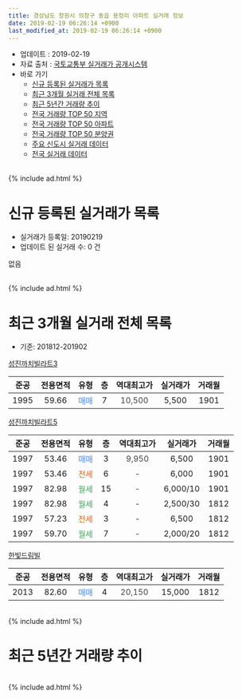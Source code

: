 ```yaml
---
title: 경상남도 창원시 의창구 동읍 용정리 아파트 실거래 정보
date: 2019-02-19 06:26:14 +0900
last_modified_at: 2019-02-19 06:26:14 +0900
---
```


* 업데이트 : 2019-02-19
* 자료 출처 : [국토교통부 실거래가 공개시스템](http://rt.molit.go.kr)
* 바로 가기
    * [신규 등록된 실거래가 목록](#신규-등록된-실거래가-목록)
    * [최근 3개월 실거래 전체 목록](#최근-3개월-실거래-전체-목록)
    * [최근 5년간 거래량 추이](#최근-5년간-거래량-추이)
    * [전국 거래량 TOP 50 지역](https://ayogom.github.io/apt-trade-info/최근-3개월-전국에서-가장-거래가-많이-발생한-지역)
    * [전국 거래량 TOP 50 아파트](https://ayogom.github.io/apt-trade-info/최근-3개월-전국에서-가장-거래가-많이-발생한-아파트)
    * [전국 거래량 TOP 50 분양권](https://ayogom.github.io/apt-trade-info/최근-3개월-전국에서-가장-거래가-많이-발생한-분양권)
    * [주요 신도시 실거래 데이터](https://ayogom.github.io/apt-trade-info/주요-신도시)
    * [전국 실거래 데이터](https://ayogom.github.io/apt-trade-info/전국)
<br>
{% include ad.html %}
<br>

# 신규 등록된 실거래가 목록
* 실거래가 등록일: 20190219
* 업데이트 된 실거래 수: 0 건

없음

<br>
{% include ad.html %}
<br>

# 최근 3개월 실거래 전체 목록
* 기준: 201812-201902


[성진까치빌라트3](https://search.naver.com/search.naver?query=%EA%B2%BD%EC%83%81%EB%82%A8%EB%8F%84+%EC%B0%BD%EC%9B%90%EC%8B%9C+%EC%9D%98%EC%B0%BD%EA%B5%AC+%EB%8F%99%EC%9D%8D+%EC%9A%A9%EC%A0%95%EB%A6%AC+%EC%84%B1%EC%A7%84%EA%B9%8C%EC%B9%98%EB%B9%8C%EB%9D%BC%ED%8A%B83)

|준공|전용면적|유형|층|역대최고가|실거래가|거래월|
|:---:|:---:|:---:|:---:|:---:|:---:|:---:|
|1995|59.66|<span style="color:#4285f3">매매</span>|7|<span style="color:#444444">10,500</span>|5,500|1901|

[성진까치빌라트5](https://search.naver.com/search.naver?query=%EA%B2%BD%EC%83%81%EB%82%A8%EB%8F%84+%EC%B0%BD%EC%9B%90%EC%8B%9C+%EC%9D%98%EC%B0%BD%EA%B5%AC+%EB%8F%99%EC%9D%8D+%EC%9A%A9%EC%A0%95%EB%A6%AC+%EC%84%B1%EC%A7%84%EA%B9%8C%EC%B9%98%EB%B9%8C%EB%9D%BC%ED%8A%B85)

|준공|전용면적|유형|층|역대최고가|실거래가|거래월|
|:---:|:---:|:---:|:---:|:---:|:---:|:---:|
|1997|53.46|<span style="color:#4285f3">매매</span>|3|<span style="color:#444444">9,950</span>|6,500|1901|
|1997|53.46|<span style="color:#ff5a00">전세</span>|6|<span style="color:#444444">-</span>|6,000|1901|
|1997|82.98|<span style="color:#34a853">월세</span>|15|<span style="color:#444444">-</span>|6,000/10|1901|
|1997|82.98|<span style="color:#34a853">월세</span>|4|<span style="color:#444444">-</span>|2,500/30|1812|
|1997|57.23|<span style="color:#ff5a00">전세</span>|3|<span style="color:#444444">-</span>|6,500|1812|
|1997|59.70|<span style="color:#34a853">월세</span>|7|<span style="color:#444444">-</span>|2,000/20|1812|

[한빛드림빌](https://search.naver.com/search.naver?query=%EA%B2%BD%EC%83%81%EB%82%A8%EB%8F%84+%EC%B0%BD%EC%9B%90%EC%8B%9C+%EC%9D%98%EC%B0%BD%EA%B5%AC+%EB%8F%99%EC%9D%8D+%EC%9A%A9%EC%A0%95%EB%A6%AC+%ED%95%9C%EB%B9%9B%EB%93%9C%EB%A6%BC%EB%B9%8C)

|준공|전용면적|유형|층|역대최고가|실거래가|거래월|
|:---:|:---:|:---:|:---:|:---:|:---:|:---:|
|2013|82.60|<span style="color:#4285f3">매매</span>|4|<span style="color:#444444">20,150</span>|15,000|1812|


<br>
{% include ad.html %}
<br>

# 최근 5년간 거래량 추이


<div style="width:100%;">
    <canvas id="deal_progress" height="200"></canvas>
</div>

<script>
new Chart(document.getElementById("deal_progress"), {
    type: 'line',
    data: {
        labels: ['201402','201403','201404','201405','201406','201407','201408','201409','201410','201411','201412','201501','201502','201503','201504','201505','201506','201507','201508','201509','201510','201511','201512','201601','201602','201603','201604','201605','201606','201607','201608','201609','201610','201611','201612','201701','201702','201703','201704','201705','201706','201707','201708','201709','201710','201711','201712','201801','201802','201803','201804','201805','201806','201807','201808','201809','201810','201811','201812','201901','201902'],
        datasets: [{
            label: '매매',
            pointRadius: 1,
            data: [9, 8, 5, 5, 5, 6, 8, 4, 10, 10, 10, 8, 7, 7, 10, 11, 8, 7, 7, 3, 11, 7, 4, 8, 7, 8, 5, 5, 8, 5, 5, 8, 8, 7, 4, 6, 2, 3, 6, 3, 3, 3, 4, 1, 3, 1, 8, 4, 1, 3, 0, 2, 4, 1, 2, 3, 1, 1, 1, 2, 0],
            borderColor: "rgba(255, 201, 14, 1)",
            backgroundColor: "rgba(255, 201, 14, 0.5)",
            fill: false,
            lineTension: 0
        },{
            label: '전월세',
            pointRadius: 1,
            data: [5, 9, 5, 2, 1, 0, 6, 3, 2, 5, 1, 5, 3, 3, 2, 3, 5, 3, 2, 2, 6, 1, 3, 5, 6, 7, 5, 2, 7, 0, 2, 5, 1, 2, 1, 2, 2, 2, 3, 4, 1, 4, 4, 1, 1, 2, 1, 5, 3, 3, 1, 1, 5, 4, 3, 4, 1, 3, 3, 2, 0],
            borderColor: "rgba(0, 141, 185, 1)",
            backgroundColor: "rgba(0, 141, 185, 0.5)",
            fill: false,
            lineTension: 0
        }
        ]
    },
    options: {
        responsive: true,
        title: {
            display: false
        },
        tooltips: {
            mode: 'index',
            intersect: false
        },
        hover: {
            mode: 'nearest',
            intersect: true
        },
        scales: {
            xAxes: [{
                display: true,
                scaleLabel: {
                    display: true,
                    labelString: '년/월'
                }
            }],
            yAxes: [{
                display: true,
                ticks: {
                    suggestedMin: 0,
                },
                scaleLabel: {
                    display: true,
                    labelString: '실거래 수'
                }
            }]
        }
    }
});

</script>


<br>
{% include ad.html %}
<br>

